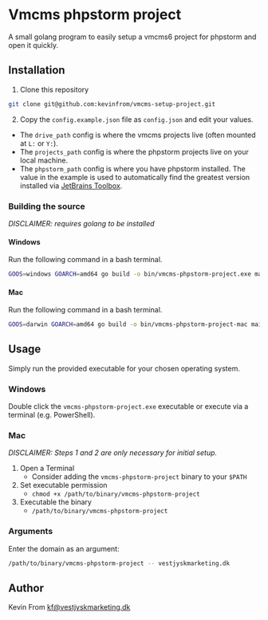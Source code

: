 # Vmcms phpstorm project

A small golang program to easily setup a vmcms6 project for phpstorm and open it quickly.

## Installation

1. Clone this repository

````bash
git clone git@github.com:kevinfrom/vmcms-setup-project.git
````

2. Copy the `config.example.json` file as `config.json` and edit your values.

- The `drive_path` config is where the vmcms projects live (often mounted at `L:` or `Y:`).
- The `projects_path` config is where the phpstorm projects live on your local machine.
- The `phpstorm_path` config is where you have phpstorm installed. The value in the example is used to automatically find the greatest version installed via [JetBrains Toolbox](https://www.jetbrains.com/toolbox-app/).

### Building the source

*DISCLAIMER: requires golang to be installed*

#### Windows

Run the following command in a bash terminal.

````bash
GOOS=windows GOARCH=amd64 go build -o bin/vmcms-phpstorm-project.exe main.go utility.go config.go project.go
```` 

#### Mac

Run the following command in a bash terminal.

````bash
GOOS=darwin GOARCH=amd64 go build -o bin/vmcms-phpstorm-project-mac main.go utility.go config.go project.go
````

## Usage

Simply run the provided executable for your chosen operating system.

### Windows

Double click the `vmcms-phpstorm-project.exe` executable or execute via a terminal (e.g. PowerShell).

### Mac

*DISCLAIMER: Steps 1 and 2 are only necessary for initial setup.*

1. Open a Terminal
    - Consider adding the `vmcms-phpstorm-project` binary to your `$PATH`
2. Set executable permission
    - `chmod +x /path/to/binary/vmcms-phpstorm-project`
3. Executable the binary
    - `/path/to/binary/vmcms-phpstorm-project`

### Arguments

Enter the domain as an argument:

````bash
/path/to/binary/vmcms-phpstorm-project -- vestjyskmarketing.dk
````

## Author

Kevin From <kf@vestjyskmarketing.dk>


